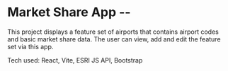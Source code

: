 # Market Share App -- 

This project displays a feature set of airports that contains airport codes and basic market share data. The user can view, add and edit the feature set via this app.

Tech used: React, Vite, ESRI JS API, Bootstrap


